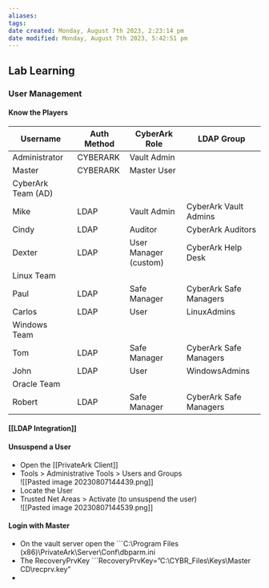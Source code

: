 ```yaml
---
aliases: 
tags: 
date created: Monday, August 7th 2023, 2:23:14 pm
date modified: Monday, August 7th 2023, 5:42:51 pm
---
```


## Lab Learning

### User Management

#### Know the Players

| Username           | Auth Method | CyberArk Role         | LDAP Group             |
|--------------------|-------------|-----------------------|------------------------|
| Administrator      | CYBERARK    | Vault Admin           |                        |
| Master             | CYBERARK    | Master User           |                        |
| CyberArk Team (AD) |             |                       |                        |
| Mike               | LDAP        | Vault Admin           | CyberArk Vault Admins  |
| Cindy              | LDAP        | Auditor               | CyberArk Auditors      |
| Dexter             | LDAP        | User Manager (custom) | CyberArk Help Desk     |
| Linux Team         |             |                       |                        |
| Paul               | LDAP        | Safe Manager          | CyberArk Safe Managers |
| Carlos             | LDAP        | User                  | LinuxAdmins            |
| Windows Team       |             |                       |                        |
| Tom                | LDAP        | Safe Manager          | CyberArk Safe Managers |
| John               | LDAP        | User                  | WindowsAdmins          |
| Oracle Team        |             |                       |                        |
| Robert             | LDAP        | Safe Manager          | CyberArk Safe Managers |

#### [[LDAP Integration]]

#### Unsuspend a User

- Open the [[PrivateArk Client]]
- Tools > Administrative Tools > Users and Groups  
![[Pasted image 20230807144439.png]]
- Locate the User
- Trusted Net Areas > Activate (to unsuspend the user)  
![[Pasted image 20230807144539.png]]

#### Login with Master

- On the vault server open the ```C:\Program Files (x86)\PrivateArk\Server\Conf\dbparm.ini
- The RecoveryPrvKey ```RecoveryPrvKey=”C:\CYBR_Files\Keys\Master CD\recprv.key”
- 